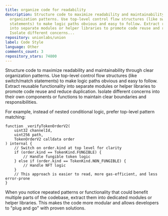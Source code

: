 ```yaml
---
title: organize code for readability
description: Structure code to maximize readability and maintainability through clear
  organization patterns. Use top-level control flow structures (like switch/match
  statements) to make logic paths obvious and easy to follow. Extract reusable functionality
  into separate modules or helper libraries to promote code reuse and reduce duplication.
  Isolate different concerns...
repository: unionlabs/union
label: Code Style
language: Other
comments_count: 3
repository_stars: 74800
---
```


Structure code to maximize readability and maintainability through clear organization patterns. Use top-level control flow structures (like switch/match statements) to make logic paths obvious and easy to follow. Extract reusable functionality into separate modules or helper libraries to promote code reuse and reduce duplication. Isolate different concerns into their own components or functions to maintain clear boundaries and responsibilities.

For example, instead of nested conditional logic, prefer top-level pattern matching:

```solidity
function _verifyTokenOrderV2(
    uint32 channelId,
    uint256 path,
    TokenOrderV2 calldata order
) internal {
    // Switch on order.kind at top level for clarity
    if (order.kind == TokenKind.FUNGIBLE) {
        // Handle fungible token logic
    } else if (order.kind == TokenKind.NON_FUNGIBLE) {
        // Handle NFT logic
    }
    // This approach is easier to read, more gas-efficient, and less error-prone
}
```

When you notice repeated patterns or functionality that could benefit multiple parts of the codebase, extract them into dedicated modules or helper libraries. This makes the code more modular and allows developers to "plug and go" with proven solutions.